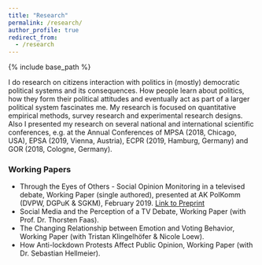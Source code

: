 ```yaml
---
title: "Research"
permalink: /research/
author_profile: true
redirect_from:
  - /research
---
```


{% include base_path %}

I do research on citizens interaction with politics in (mostly) democratic political systems and its consequences. How people learn about politics, how they form their political attitudes and eventually act as part of a larger political system fascinates me. My research is focused on quantitative empirical methods, survey research and experimental research designs. Also I presented my research on several national and international scientific conferences, e.g. at the Annual Conferences of MPSA (2018, Chicago, USA), EPSA (2019, Vienna, Austria), ECPR (2019, Hamburg, Germany) and GOR (2018, Cologne, Germany).

### Working Papers

- Through the Eyes of Others - Social Opinion Monitoring in a televised debate, Working Paper (single authored), presented at AK PolKomm (DVPW, DGPuK & SGKM), February 2019. [Link to Preprint](https://osf.io/m8ywv/)
- Social Media and the Perception of a TV Debate, Working Paper (with Prof. Dr. Thorsten Faas).
- The Changing Relationship between Emotion and Voting Behavior, Working Paper (with Tristan Klingelhöfer & Nicole Loew).
- How Anti-lockdown Protests Affect Public Opinion, Working Paper (with Dr. Sebastian Hellmeier).
